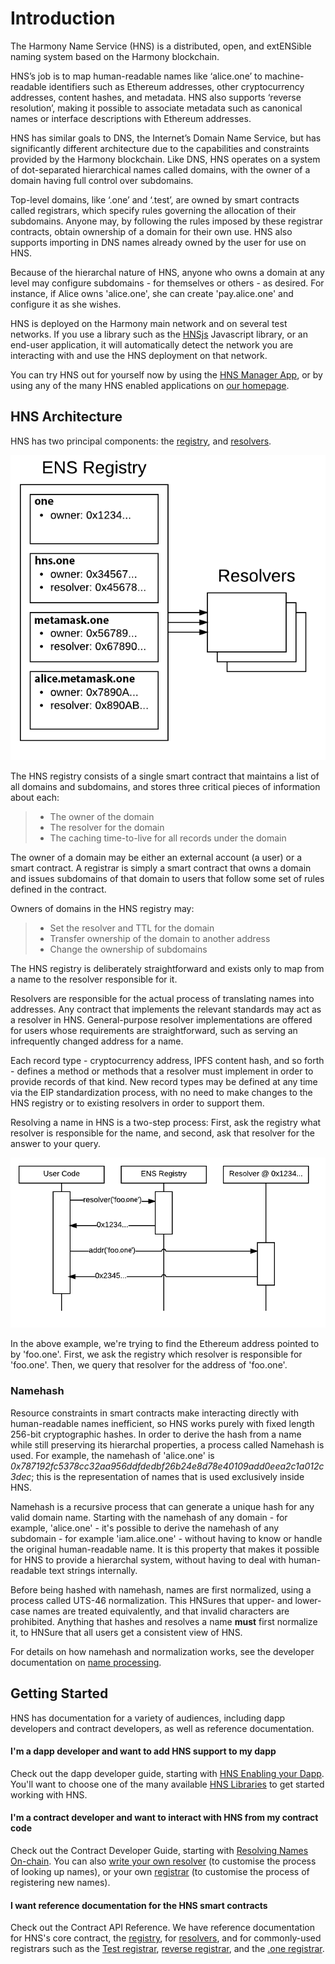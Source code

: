 # Introduction

The Harmony Name Service (HNS) is a distributed, open, and extENSible naming system based on the Harmony blockchain.

HNS’s job is to map human-readable names like ‘alice.one’ to machine-readable identifiers such as Ethereum addresses, other cryptocurrency addresses, content hashes, and metadata. HNS also supports ‘reverse resolution’, making it possible to associate metadata such as canonical names or interface descriptions with Ethereum addresses.

HNS has similar goals to DNS, the Internet’s Domain Name Service, but has significantly different architecture due to the capabilities and constraints provided by the Harmony blockchain. Like DNS, HNS operates on a system of dot-separated hierarchical names called domains, with the owner of a domain having full control over subdomains.

Top-level domains, like ‘.one’ and ‘.test’, are owned by smart contracts called registrars, which specify rules governing the allocation of their subdomains. Anyone may, by following the rules imposed by these registrar contracts, obtain ownership of a domain for their own use. HNS also supports importing in DNS names already owned by the user for use on HNS.

Because of the hierarchal nature of HNS, anyone who owns a domain at any level may configure subdomains - for themselves or others - as desired. For instance, if Alice owns 'alice.one', she can create 'pay.alice.one' and configure it as she wishes.

HNS is deployed on the Harmony main network and on several test networks. If you use a library such as the [HNSjs](https://www.npmjs.com/package/@ENSdomains/ENSjs) Javascript library, or an end-user application, it will automatically detect the network you are interacting with and use the HNS deployment on that network.

You can try HNS out for yourself now by using the [HNS Manager App](https://hnsdomains.one), or by using any of the many HNS enabled applications on [our homepage](https://HNSdomains.one).

## HNS Architecture

HNS has two principal components: the [registry](contract-api-reference/ENS.md), and [resolvers](contract-api-reference/publicresolver.md).

![](<.gitbook/assets/ens-architecture (1).png>)

The HNS registry consists of a single smart contract that maintains a list of all domains and subdomains, and stores three critical pieces of information about each:

> * The owner of the domain
> * The resolver for the domain
> * The caching time-to-live for all records under the domain

The owner of a domain may be either an external account (a user) or a smart contract. A registrar is simply a smart contract that owns a domain and issues subdomains of that domain to users that follow some set of rules defined in the contract.

Owners of domains in the HNS registry may:

> * Set the resolver and TTL for the domain
> * Transfer ownership of the domain to another address
> * Change the ownership of subdomains

The HNS registry is deliberately straightforward and exists only to map from a name to the resolver responsible for it.

Resolvers are responsible for the actual process of translating names into addresses. Any contract that implements the relevant standards may act as a resolver in HNS. General-purpose resolver implementations are offered for users whose requirements are straightforward, such as serving an infrequently changed address for a name.

Each record type - cryptocurrency address, IPFS content hash, and so forth - defines a method or methods that a resolver must implement in order to provide records of that kind. New record types may be defined at any time via the EIP standardization process, with no need to make changes to the HNS registry or to existing resolvers in order to support them.

Resolving a name in HNS is a two-step process: First, ask the registry what resolver is responsible for the name, and second, ask that resolver for the answer to your query.

![](<.gitbook/assets/data_flow.png>)

In the above example, we're trying to find the Ethereum address pointed to by 'foo.one'. First, we ask the registry which resolver is responsible for 'foo.one'. Then, we query that resolver for the address of 'foo.one'.

### Namehash

Resource constraints in smart contracts make interacting directly with human-readable names inefficient, so HNS works purely with fixed length 256-bit cryptographic hashes. In order to derive the hash from a name while still preserving its hierarchal properties, a process called Namehash is used. For example, the namehash of 'alice.one' is _0x787192fc5378cc32aa956ddfdedbf26b24e8d78e40109add0eea2c1a012c3dec_; this is the representation of names that is used exclusively inside HNS.

Namehash is a recursive process that can generate a unique hash for any valid domain name. Starting with the namehash of any domain - for example, 'alice.one' - it's possible to derive the namehash of any subdomain - for example 'iam.alice.one' - without having to know or handle the original human-readable name. It is this property that makes it possible for HNS to provide a hierarchal system, without having to deal with human-readable text strings internally.

Before being hashed with namehash, names are first normalized, using a process called UTS-46 normalization. This HNSures that upper- and lower-case names are treated equivalently, and that invalid characters are prohibited. Anything that hashes and resolves a name **must** first normalize it, to HNSure that all users get a consistent view of HNS.

For details on how namehash and normalization works, see the developer documentation on [name processing](contract-api-reference/name-processing.md).

## Getting Started

HNS has documentation for a variety of audiences, including dapp developers and contract developers, as well as reference documentation.

#### I'm a dapp developer and want to add HNS support to my dapp

Check out the dapp developer guide, starting with [HNS Enabling your Dapp](dapp-developer-guide/HNS-enabling-your-dapp.md). You'll want to choose one of the many available [HNS Libraries](dapp-developer-guide/HNS-libraries.md) to get started working with HNS.

#### I'm a contract developer and want to interact with HNS from my contract code

Check out the Contract Developer Guide, starting with [Resolving Names On-chain](contract-developer-guide/resolving-names-on-chain.md). You can also [write your own resolver](contract-developer-guide/writing-a-resolver.md) (to customise the process of looking up names), or your own [registrar](contract-developer-guide/writing-a-registrar.md) (to customise the process of registering new names).

#### I want reference documentation for the HNS smart contracts

Check out the Contract API Reference. We have reference documentation for HNS's core contract, the [registry](contract-api-reference/HNS.md), for [resolvers](contract-api-reference/publicresolver.md), and for commonly-used registrars such as the [Test registrar](contract-api-reference/testregistrar.md), [reverse registrar](contract-api-reference/reverseregistrar.md), and the [.one registrar](contract-api-reference/.one-permanent-registrar/).
